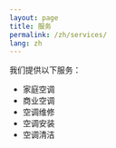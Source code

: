 ```yaml
---
layout: page
title: 服务
permalink: /zh/services/
lang: zh
---
```


我们提供以下服务：

-   家庭空调
-   商业空调
-   空调维修
-   空调安装
-   空调清洁